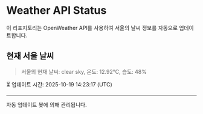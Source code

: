 
# Weather API Status

이 리포지토리는 OpenWeather API를 사용하여 서울의 날씨 정보를 자동으로 업데이트합니다.

## 현재 서울 날씨
> 서울의 현재 날씨: clear sky, 온도: 12.92°C, 습도: 48%

⏳ 업데이트 시간: 2025-10-19 14:23:17 (UTC)

---
자동 업데이트 봇에 의해 관리됩니다.
